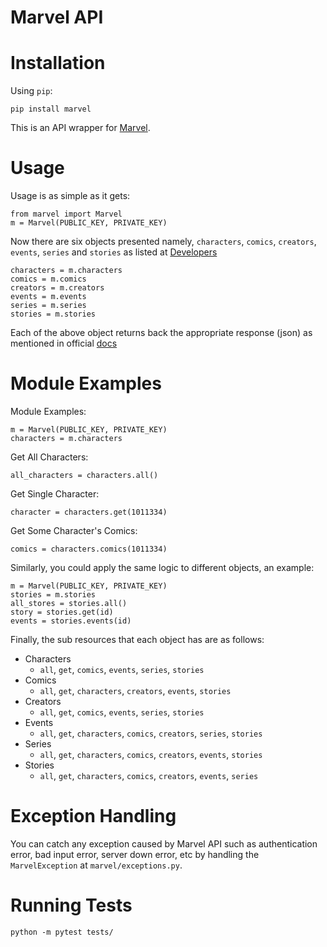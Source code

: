 # Marvel API

Installation
============

Using ``pip``:



	pip install marvel

This is an API wrapper for [Marvel](https://developer.marvel.com/docs).

Usage
=====

Usage is as simple as it gets:

    from marvel import Marvel
    m = Marvel(PUBLIC_KEY, PRIVATE_KEY)

Now there are six objects presented namely, `characters`, `comics`, `creators`, `events`, `series` and `stories`
as listed at [Developers](https://developer.marvel.com/documentation/entity_types)

    characters = m.characters
    comics = m.comics
    creators = m.creators
    events = m.events
    series = m.series
    stories = m.stories

Each of the above object returns back the appropriate response (json) as mentioned in official [docs](https://developer.marvel.com/docs)


Module Examples
===============


Module Examples:

    m = Marvel(PUBLIC_KEY, PRIVATE_KEY)
    characters = m.characters

Get All Characters:

    all_characters = characters.all()

Get Single Character:

    character = characters.get(1011334)

Get Some Character's Comics:

    comics = characters.comics(1011334)

Similarly, you could apply the same logic to different objects, an example:

    m = Marvel(PUBLIC_KEY, PRIVATE_KEY)
    stories = m.stories
    all_stores = stories.all()
    story = stories.get(id)
    events = stories.events(id)

Finally, the sub resources that each object has are as follows:

- Characters
    - `all`, `get`, `comics`, `events`, `series`, `stories`
- Comics
    - `all`, `get`, `characters`, `creators`, `events`, `stories`
- Creators
    - `all`, `get`, `comics`, `events`, `series`, `stories`
- Events
    - `all`, `get`, `characters`, `comics`, `creators`, `series`, `stories`
- Series
    - `all`, `get`, `characters`, `comics`, `creators`, `events`, `stories`
- Stories
    - `all`, `get`, `characters`, `comics`, `creators`, `events`, `series`

# Exception Handling

You can catch any exception caused by Marvel API such as authentication error, bad input error, server down error, etc by handling the `MarvelException` at `marvel/exceptions.py`.

# Running Tests

`python -m pytest tests/`
